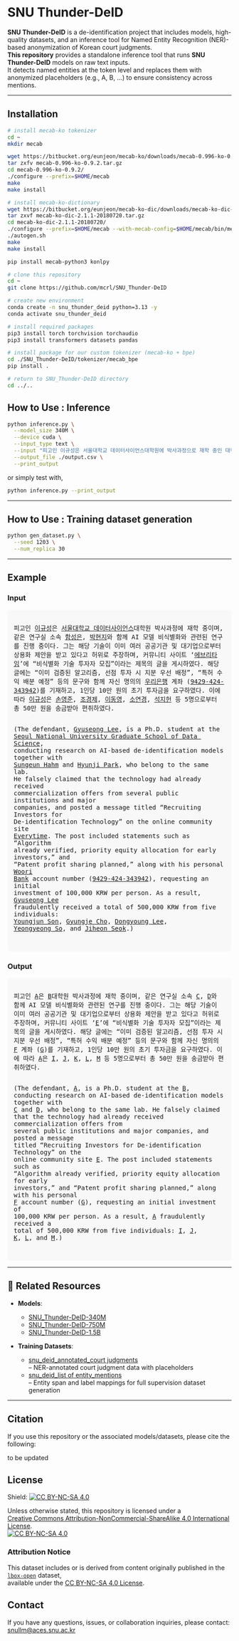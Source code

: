 # SNU Thunder-DeID

**SNU Thunder-DeID** is a de-identification project that includes models, high-quality datasets, and an inference tool for Named Entity Recognition (NER)-based anonymization of Korean court judgments.  
**This repository** provides a standalone inference tool that runs **SNU Thunder-DeID** models on raw text inputs.  
It detects named entities at the token level and replaces them with anonymized placeholders (e.g., A, B, ...) to ensure consistency across mentions.

---

## Installation 

```bash
# install mecab-ko tokenizer
cd ~
mkdir mecab

wget https://bitbucket.org/eunjeon/mecab-ko/downloads/mecab-0.996-ko-0.9.2.tar.gz
tar zxfv mecab-0.996-ko-0.9.2.tar.gz
cd mecab-0.996-ko-0.9.2/
./configure --prefix=$HOME/mecab
make
make install

# install mecab-ko-dictionary
wget https://bitbucket.org/eunjeon/mecab-ko-dic/downloads/mecab-ko-dic-2.1.1-20180720.tar.gz
tar zxvf mecab-ko-dic-2.1.1-20180720.tar.gz
cd mecab-ko-dic-2.1.1-20180720/
./configure --prefix=$HOME/mecab --with-mecab-config=$HOME/mecab/bin/mecab-config
./autogen.sh
make
make install

pip install mecab-python3 konlpy

# clone this repository
cd ~
git clone https://github.com/mcrl/SNU_Thunder-DeID

# create new environment
conda create -n snu_thunder_deid python=3.13 -y
conda activate snu_thunder_deid

# install required packages
pip3 install torch torchvision torchaudio
pip3 install transformers datasets pandas

# install package for our custom tokenizer (mecab-ko + bpe)
cd ./SNU_Thunder-DeID/tokenizer/mecab_bpe
pip install .

# return to SNU_Thunder-DeID directory
cd ../..
```

## How to Use : Inference
```bash
python inference.py \
  --model_size 340M \
  --device cuda \
  --input_type text \
  --input "피고인 이규성은 서울대학교 데이터사이언스대학원에 박사과정으로 재학 중인 대학원생이며..." \
  --output_file ./output.csv \
  --print_output
```

or simply test with,

```bash
python inference.py --print_output
```

---

## How to Use : Training dataset generation
```bash
python gen_dataset.py \
  --seed 1203 \
  --num_replica 30
```

---


## Example

### Input
<div style="background:#f8f8f8; padding:1em; border-radius:6px; font-family:monospace; white-space:pre-wrap;">
피고인 <u>이규성</u>은 <u>서울대학교 데이터사이언스</u>대학원 박사과정에 재학 중이며, 같은 연구실 소속 <u>함성은</u>, <u>박현지</u>와 함께 AI 모델 비식별화와 관련된 연구를 진행 중이다. 그는 해당 기술이 이미 여러 공공기관 및 대기업으로부터 상용화 제안을 받고 있다고 허위로 주장하며, 커뮤니티 사이트 ‘<u>에브리타임</u>’에 “비식별화 기술 투자자 모집”이라는 제목의 글을 게시하였다. 해당 글에는 “이미 검증된 알고리즘, 선점 투자 시 지분 우선 배정”, “특허 수익 배분 예정” 등의 문구와 함께 자신 명의의 <u>우리은행</u> 계좌 (<u>9429-424-343942</u>)를 기재하고, 1인당 10만 원의 초기 투자금을 요구하였다. 이에 따라 <u>이규성</u>은 <u>손영준</u>, <u>조경제</u>, <u>이동영</u>, <u>소연경</u>, <u>석지헌</u> 등 5명으로부터 총 50만 원을 송금받아 편취하였다.
  
(The defendant, <u>Gyuseong Lee</u>, is a Ph.D. student at the <u>Seoul National University Graduate School of Data Science</u>, conducting research on AI-based de-identification models together with <u>Sungeun Hahm</u> and <u>Hyunji Park</u>, who belong to the same lab. He falsely claimed that the technology had already received commercialization offers from several public institutions and major companies, and posted a message titled “Recruiting Investors for De-identification Technology” on the online community site <u>Everytime</u>. The post included statements such as “Algorithm already verified, priority equity allocation for early investors,” and “Patent profit sharing planned,” along with his personal <u>Woori Bank</u> account number (<u>9429-424-343942</u>), requesting an initial investment of 100,000 KRW per person. As a result, <u>Gyuseong Lee</u> fraudulently received a total of 500,000 KRW from five individuals: <u>Youngjun Son</u>, <u>Gyungje Cho</u>, <u>Dongyoung Lee</u>, <u>Yeongyeong So</u>, and <u>Jiheon Seok</u>.)

</div>

### Output
<div style="background:#f8f8f8; padding:1em; border-radius:6px; font-family:monospace; white-space:pre-wrap;">
피고인 <u>A</u>은 <u>B</u>대학원 박사과정에 재학 중이며, 같은 연구실 소속 <u>C</u>, <u>D</u>와 함께 AI 모델 비식별화와 관련된 연구를 진행 중이다. 그는 해당 기술이 이미 여러 공공기관 및 대기업으로부터 상용화 제안을 받고 있다고 허위로 주장하며, 커뮤니티 사이트 ‘<u>E</u>’에 “비식별화 기술 투자자 모집”이라는 제목의 글을 게시하였다. 해당 글에는 “이미 검증된 알고리즘, 선점 투자 시 지분 우선 배정”, “특허 수익 배분 예정” 등의 문구와 함께 자신 명의의 <u>F</u> 계좌 (<u>G</u>)를 기재하고, 1인당 10만 원의 초기 투자금을 요구하였다. 이에 따라 <u>A</u>은 <u>I</u>, <u>J</u>, <u>K</u>, <u>L</u>, <u>M</u> 등 5명으로부터 총 50만 원을 송금받아 편취하였다.
  
(The defendant, <u>A</u>, is a Ph.D. student at the <u>B</u>, conducting research on AI-based de-identification models together with <u>C</u> and <u>D</u>, who belong to the same lab. He falsely claimed that the technology had already received commercialization offers from several public institutions and major companies, and posted a message titled “Recruiting Investors for De-identification Technology” on the online community site <u>E</u>. The post included statements such as “Algorithm already verified, priority equity allocation for early investors,” and “Patent profit sharing planned,” along with his personal <u>F</u> account number (<u>G</u>), requesting an initial investment of 100,000 KRW per person. As a result, <u>A</u> fraudulently received a total of 500,000 KRW from five individuals: <u>I</u>, <u>J</u>, <u>K</u>, <u>L</u>, and <u>M</u>.)
</div>

---

## 🔗 Related Resources

- **Models**:
  - [SNU_Thunder-DeID-340M](https://huggingface.co/thunder-research-group/SNU_Thunder-DeID-340M)
  - [SNU_Thunder-DeID-750M](https://huggingface.co/thunder-research-group/SNU_Thunder-DeID-750M)
  - [SNU_Thunder-DeID-1.5B](https://huggingface.co/thunder-research-group/SNU_Thunder-DeID-1.5B)

- **Training Datasets**:
  - [snu_deid_annotated_court judgments](https://huggingface.co/datasets/thunder-research-group/SNU_Thunder-DeID-annotated_court_judgments)  
    – NER-annotated court judgment data with placeholders
  - [snu_deid_list of entity_mentions](https://huggingface.co/datasets/thunder-research-group/SNU_Thunder-DeID-list_of_entity_mentions)  
    – Entity span and label mappings for full supervision dataset generation

---


## Citation

If you use this repository or the associated models/datasets, please cite the following:

to be updated


## License

Shield: [![CC BY-NC-SA 4.0][cc-by-nc-sa-shield]][cc-by-nc-sa]  

Unless otherwise stated, this repository is licensed under a  
[Creative Commons Attribution-NonCommercial-ShareAlike 4.0 International License][cc-by-nc-sa].  
[![CC BY-NC-SA 4.0][cc-by-nc-sa-image]][cc-by-nc-sa]

### Attribution Notice

This dataset includes or is derived from content originally published in the  
[`lbox-open`](https://huggingface.co/datasets/lbox/lbox-open) dataset,  
available under the [CC BY-NC-SA 4.0 License](https://creativecommons.org/licenses/by-nc-sa/4.0/).  

[cc-by-nc-sa]: http://creativecommons.org/licenses/by-nc-sa/4.0/  
[cc-by-nc-sa-image]: https://licensebuttons.net/l/by-nc-sa/4.0/88x31.png  
[cc-by-nc-sa-shield]: https://img.shields.io/badge/License-CC%20BY--NC--SA%204.0-lightgrey.svg  



## Contact

If you have any questions, issues, or collaboration inquiries, please contact: [snullm@aces.snu.ac.kr](mailto:snullm@aces.snu.ac.kr)
